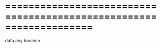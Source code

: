 <!--**
/*-------------------------------------------
    Auto-generated file. Do not modify.
-------------------------------------------

**-->
===================================================================
===================================================================

<!--shortDescription-->

<!--/shortDescription-->

<!--paramName1-->data<!--/paramName1-->
<!--paramType1-->any<!--/paramType1-->
<!--paramDescription1-->

<!--/paramDescription1-->

<!--returnType-->boolean<!--/returnType-->
<!--returnDescription-->

<!--/returnDescription-->

<!--fullDescription-->

<!--/fullDescription-->